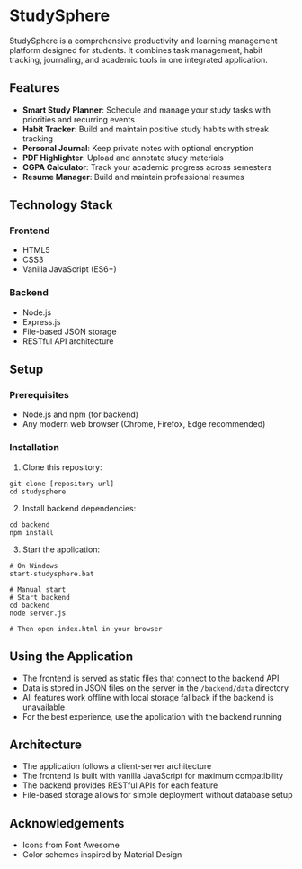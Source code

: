 # StudySphere

StudySphere is a comprehensive productivity and learning management platform designed for students. It combines task management, habit tracking, journaling, and academic tools in one integrated application.

## Features

- **Smart Study Planner**: Schedule and manage your study tasks with priorities and recurring events
- **Habit Tracker**: Build and maintain positive study habits with streak tracking
- **Personal Journal**: Keep private notes with optional encryption
- **PDF Highlighter**: Upload and annotate study materials
- **CGPA Calculator**: Track your academic progress across semesters
- **Resume Manager**: Build and maintain professional resumes

## Technology Stack

### Frontend
- HTML5
- CSS3
- Vanilla JavaScript (ES6+)

### Backend
- Node.js
- Express.js
- File-based JSON storage
- RESTful API architecture

## Setup

### Prerequisites
- Node.js and npm (for backend)
- Any modern web browser (Chrome, Firefox, Edge recommended)

### Installation

1. Clone this repository:
```
git clone [repository-url]
cd studysphere
```

2. Install backend dependencies:
```
cd backend
npm install
```

3. Start the application:
```
# On Windows
start-studysphere.bat

# Manual start
# Start backend
cd backend
node server.js

# Then open index.html in your browser
```

## Using the Application

- The frontend is served as static files that connect to the backend API
- Data is stored in JSON files on the server in the `/backend/data` directory
- All features work offline with local storage fallback if the backend is unavailable
- For the best experience, use the application with the backend running

## Architecture

- The application follows a client-server architecture
- The frontend is built with vanilla JavaScript for maximum compatibility
- The backend provides RESTful APIs for each feature
- File-based storage allows for simple deployment without database setup


## Acknowledgements

- Icons from Font Awesome
- Color schemes inspired by Material Design 
